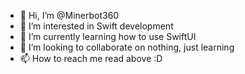 - 👋 Hi, I’m @Minerbot360
- 👀 I’m interested in Swift development
- 🌱 I’m currently learning how to use SwiftUI
- 💞️ I’m looking to collaborate on nothing, just learning
- 📫 How to reach me read above :D

<!---
Minerbot360/Minerbot360 is a ✨ special ✨ repository because its `README.md` (this file) appears on your GitHub profile.
You can click the Preview link to take a look at your changes.
--->
